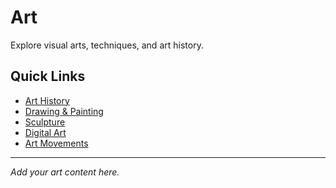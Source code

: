 # Art

Explore visual arts, techniques, and art history.

## Quick Links

- [Art History](./history)
- [Drawing & Painting](./drawing-painting)
- [Sculpture](./sculpture)
- [Digital Art](./digital)
- [Art Movements](./movements)

---

*Add your art content here.*
